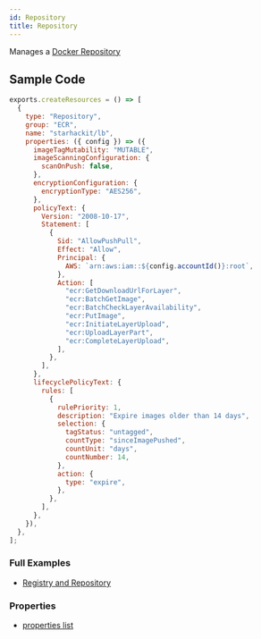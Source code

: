 ```yaml
---
id: Repository
title: Repository
---
```


Manages a [Docker Repository](https://console.aws.amazon.com/ecr/home)

## Sample Code

```js
exports.createResources = () => [
  {
    type: "Repository",
    group: "ECR",
    name: "starhackit/lb",
    properties: ({ config }) => ({
      imageTagMutability: "MUTABLE",
      imageScanningConfiguration: {
        scanOnPush: false,
      },
      encryptionConfiguration: {
        encryptionType: "AES256",
      },
      policyText: {
        Version: "2008-10-17",
        Statement: [
          {
            Sid: "AllowPushPull",
            Effect: "Allow",
            Principal: {
              AWS: `arn:aws:iam::${config.accountId()}:root`,
            },
            Action: [
              "ecr:GetDownloadUrlForLayer",
              "ecr:BatchGetImage",
              "ecr:BatchCheckLayerAvailability",
              "ecr:PutImage",
              "ecr:InitiateLayerUpload",
              "ecr:UploadLayerPart",
              "ecr:CompleteLayerUpload",
            ],
          },
        ],
      },
      lifecyclePolicyText: {
        rules: [
          {
            rulePriority: 1,
            description: "Expire images older than 14 days",
            selection: {
              tagStatus: "untagged",
              countType: "sinceImagePushed",
              countUnit: "days",
              countNumber: 14,
            },
            action: {
              type: "expire",
            },
          },
        ],
      },
    }),
  },
];
```

### Full Examples

- [Registry and Repository](https://github.com/grucloud/grucloud/tree/main/examples/aws/ecr/repository)

### Properties

- [properties list](https://docs.aws.amazon.com/AWSJavaScriptSDK/latest/AWS/ECR.html#createRepository-property)
